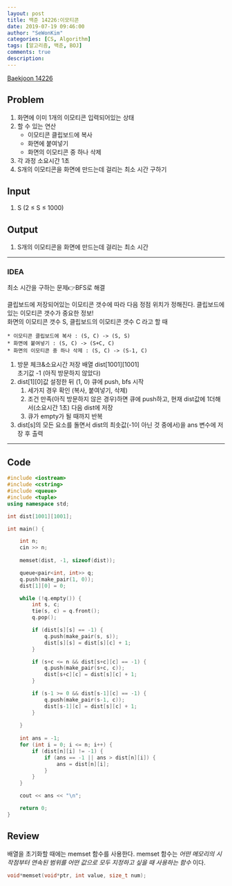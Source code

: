 ```yaml
---
layout: post
title: 백준 14226:이모티콘
date: 2019-07-19 09:46:00
author: "SeWonKim"
categories: [CS, Algorithm]
tags: [알고리즘, 백준, BOJ]
comments: true
description: 
---
```



[Baekjoon 14226](https://www.acmicpc.net/problem/14226)

## Problem
  1. 화면에 이미 1개의 이모티콘 입력되어있는 상태
  2. 할 수 있는 연산
      * 이모티콘 클립보드에 복사 
      * 화면에 붙여넣기 
      * 화면의 이모티콘 중 하나 삭제
  3. 각 과정 소요시간 1초
  4. S개의 이모티콘을 화면에 만드는데 걸리는 최소 시간 구하기

## Input
  1. S (2 ≤ S ≤ 1000)
  
## Output
  1. S개의 이모티콘을 화면에 만드는데 걸리는 최소 시간

---


### IDEA
최소 시간을 구하는 문제👉BFS로 해결

클립보드에 저장되어있는 이모티콘 갯수에 따라 다음 정점 위치가 정해진다. 클립보드에 있는 이모티콘 갯수가 중요한 정보!\
화면의 이모티콘 갯수 S, 클립보드의 이모티콘 갯수 C 라고 할 때
```
* 이모티콘 클립보드에 복사 : (S, C) -> (S, S)
* 화면에 붙여넣기 : (S, C) -> (S+C, C)
* 화면의 이모티콘 중 하나 삭제 : (S, C) -> (S-1, C)
```

  1. 방문 체크&소요시간 저장 배열 dist[1001][1001]\
     초기값 -1 (아직 방문하지 않았다)
  2. dist[1][0]값 설정한 뒤 (1, 0) 큐에 push, bfs 시작
      1. 세가지 경우 확인 (복사, 붙여넣기, 삭제)
      2. 조건 만족(아직 방문하지 않은 경우)하면 큐에 push하고, 현재 dist값에 1더해서(소요시간 1초) 다음 dist에 저장
      3. 큐가 empty가 될 때까지 반복
  3. dist[s]의 모든 요소를 돌면서 dist의 최솟값(-1이 아닌 것 중에서)을 ans 변수에 저장 후 출력
     
---


## Code
```cpp
#include <iostream>
#include <cstring>
#include <queue>
#include <tuple>
using namespace std;

int dist[1001][1001];

int main() {

	int n;
	cin >> n;
	
	memset(dist, -1, sizeof(dist));

	queue<pair<int, int>> q;
	q.push(make_pair(1, 0));
	dist[1][0] = 0;

	while (!q.empty()) {
		int s, c;
		tie(s, c) = q.front();
		q.pop();

		if (dist[s][s] == -1) {
			q.push(make_pair(s, s));
			dist[s][s] = dist[s][c] + 1;
		}

		if (s+c <= n && dist[s+c][c] == -1) {
			q.push(make_pair(s+c, c));
			dist[s+c][c] = dist[s][c] + 1;
		}

		if (s-1 >= 0 && dist[s-1][c] == -1) {
			q.push(make_pair(s-1, c));
			dist[s-1][c] = dist[s][c] + 1;
		}
		
	}
	
	int ans = -1;
	for (int i = 0; i <= n; i++) {
		if (dist[n][i] != -1) {
			if (ans == -1 || ans > dist[n][i]) {
				ans = dist[n][i];
			}
		}
	}

	cout << ans << "\n";

	return 0;
}
```


## Review
배열을 초기화할 때에는 memset 함수를 사용한다. memset 함수는 *어떤 메모리의 시작점부터 연속된 범위를 어떤 값으로 모두 지정하고 싶을 때 사용하는 함수* 이다.
```cpp
void*memset(void*ptr, int value, size_t num);
```
